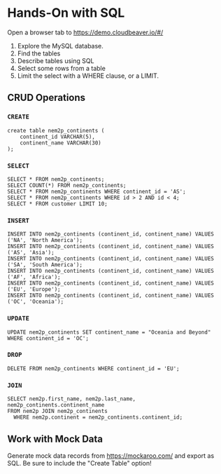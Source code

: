 # Hands-On with SQL

Open a browser tab to https://demo.cloudbeaver.io/#/

1. Explore the MySQL database.
2. Find the tables
3. Describe tables using SQL
4. Select some rows from a table
5. Limit the select with a WHERE clause, or a LIMIT.

## CRUD Operations

### `CREATE`
```
create table nem2p_continents (
	continent_id VARCHAR(5),
	continent_name VARCHAR(30)
);
```
### `SELECT`
```
SELECT * FROM nem2p_continents;
SELECT COUNT(*) FROM nem2p_continents;
SELECT * FROM nem2p_continents WHERE continent_id = 'AS';
SELECT * FROM nem2p_continents WHERE id > 2 AND id < 4;
SELECT * FROM customer LIMIT 10;
```

### `INSERT`
```
INSERT INTO nem2p_continents (continent_id, continent_name) VALUES ('NA', 'North America');
INSERT INTO nem2p_continents (continent_id, continent_name) VALUES ('AS', 'Asia');
INSERT INTO nem2p_continents (continent_id, continent_name) VALUES ('SA', 'South America');
INSERT INTO nem2p_continents (continent_id, continent_name) VALUES ('AF', 'Africa');
INSERT INTO nem2p_continents (continent_id, continent_name) VALUES ('EU', 'Europe');
INSERT INTO nem2p_continents (continent_id, continent_name) VALUES ('OC', 'Oceania');
```
### `UPDATE`
```
UPDATE nem2p_continents SET continent_name = "Oceania and Beyond" WHERE continent_id = 'OC';
```
### `DROP`
```
DELETE FROM nem2p_continents WHERE continent_id = 'EU';
```

### `JOIN`
```
SELECT nem2p.first_name, nem2p.last_name, nem2p_continents.continent_name
FROM nem2p JOIN nem2p_continents 
  WHERE nem2p.continent = nem2p_continents.continent_id;
```

## Work with Mock Data

Generate mock data records from https://mockaroo.com/ and export as SQL. Be sure to include the "Create Table" option!

